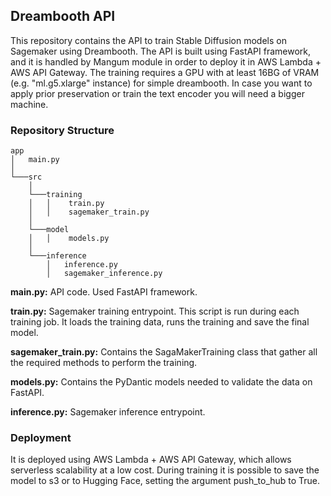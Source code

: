## **Dreambooth API**
This repository contains the API to train Stable Diffusion models on Sagemaker using Dreambooth.
The API is built using FastAPI framework, and it is handled by Mangum module in order to deploy it in AWS Lambda + AWS API Gateway.
The training requires a GPU with at least 16BG of VRAM (e.g. "ml.g5.xlarge" instance) for simple dreambooth. In case you want to apply prior preservation or train the text encoder you will need a bigger machine.

### **Repository Structure**
```
app
│   main.py
│   
└───src
    │
    └───training
    │   │    train.py
    │   │    sagemaker_train.py
    │   
    └───model
    │   │    models.py
    │
    └───inference
        │   inference.py
        │   sagemaker_inference.py
```

**main.py:** API code. Used FastAPI framework.

**train.py:** Sagemaker training entrypoint. This script is run during each training job. It loads the training data, runs the training and save the final model.

**sagemaker_train.py:** Contains the SagaMakerTraining class that gather all the required methods to perform the training.

**models.py:** Contains the PyDantic models needed to validate the data on FastAPI.

**inference.py:** Sagemaker inference entrypoint.

### **Deployment**
It is deployed using AWS Lambda + AWS API Gateway, which allows serverless scalability at a low cost.
During training it is possible to save the model to s3 or to Hugging Face, setting the argument push_to_hub to True.



